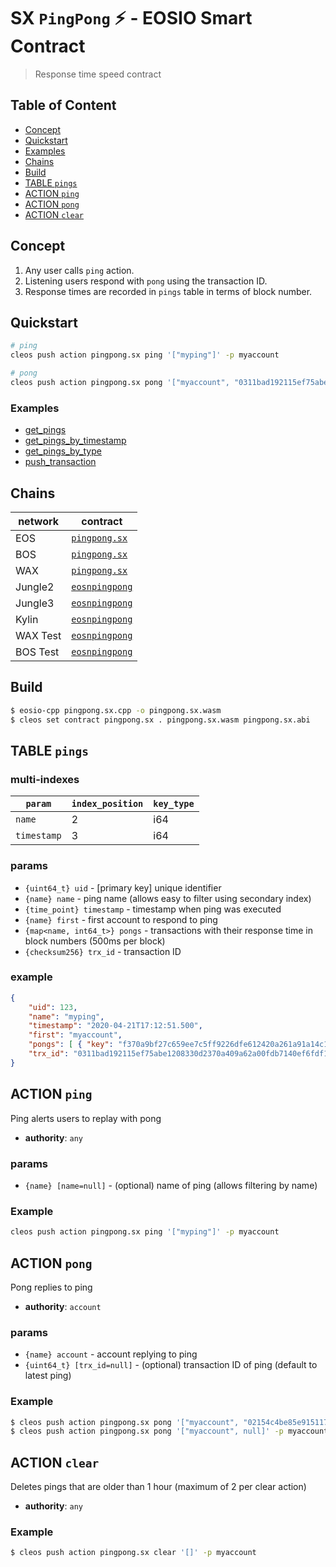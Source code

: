 # SX `PingPong` ⚡️ - EOSIO Smart Contract

> Response time speed contract

## Table of Content

- [Concept](#concept)
- [Quickstart](#quickstart)
- [Examples](#examples)
- [Chains](#chains)
- [Build](#build)
- [TABLE `pings`](#table-ping)
- [ACTION `ping`](#action-ping)
- [ACTION `pong`](#action-pong)
- [ACTION `clear`](#action-clear)

## Concept

1. Any user calls `ping` action.
2. Listening users respond with `pong` using the transaction ID.
3. Response times are recorded in `pings` table in terms of block number.

## Quickstart

```bash
# ping
cleos push action pingpong.sx ping '["myping"]' -p myaccount

# pong
cleos push action pingpong.sx pong '["myaccount", "0311bad192115ef75abe1208330d2370a409a62a00fdb7140ef6fdf15931ef76"]' -p myaccount
```

### Examples

- [get_pings](/examples/get_pings.js)
- [get_pings_by_timestamp](/examples/get_pings_by_timestamp.js)
- [get_pings_by_type](/examples/get_pings_by_type.js)
- [push_transaction](/examples/push_transaction.js)

## Chains

| **network** | **contract**     |
|-------------|--------------|
| EOS         | [`pingpong.sx`](https://bloks.io/account/pingpong.sx)
| BOS         | [`pingpong.sx`](https://bos.bloks.io/account/pingpong.sx)
| WAX         | [`pingpong.sx`](https://wax.bloks.io/account/pingpong.sx)
| Jungle2     | [`eosnpingpong`](https://jungle.bloks.io/account/eosnpingpong)
| Jungle3     | [`eosnpingpong`](https://jungle3.bloks.io/account/eosnpingpong)
| Kylin       | [`eosnpingpong`](https://kylin.bloks.io/account/eosnpingpong)
| WAX Test    | [`eosnpingpong`](https://wax-test.bloks.io/account/eosnpingpong)
| BOS Test    | [`eosnpingpong`](https://bos-test.bloks.io/account/eosnpingpong)

## Build

```bash
$ eosio-cpp pingpong.sx.cpp -o pingpong.sx.wasm
$ cleos set contract pingpong.sx . pingpong.sx.wasm pingpong.sx.abi
```

## TABLE `pings`

### multi-indexes

| `param`        | `index_position` | `key_type` |
|----------------|------------------|------------|
| `name` 		 | 2                | i64        |
| `timestamp`    | 3                | i64        |

### params

- `{uint64_t} uid` - [primary key] unique identifier
- `{name} name` - ping name (allows easy to filter using secondary index)
- `{time_point} timestamp` - timestamp when ping was executed
- `{name} first` - first account to respond to ping
- `{map<name, int64_t>} pongs` - transactions with their response time in block numbers (500ms per block)
- `{checksum256} trx_id` - transaction ID

### example

```json
{
    "uid": 123,
    "name": "myping",
    "timestamp": "2020-04-21T17:12:51.500",
    "first": "myaccount",
    "pongs": [ { "key": "f370a9bf27c659ee7c5ff9226dfe612420a261a91a14c15c244d067077fbea24", "value": 3 } ]	,
    "trx_id": "0311bad192115ef75abe1208330d2370a409a62a00fdb7140ef6fdf15931ef76"
}
```

## ACTION `ping`

Ping alerts users to replay with pong

- **authority**: `any`

### params

- `{name} [name=null]` - (optional) name of ping (allows filtering by name)

### Example

```bash
cleos push action pingpong.sx ping '["myping"]' -p myaccount
```

## ACTION `pong`

Pong replies to ping

- **authority**: `account`

### params

- `{name} account` - account replying to ping
- `{uint64_t} [trx_id=null]` - (optional) transaction ID of ping (default to latest ping)

### Example

```bash
$ cleos push action pingpong.sx pong '["myaccount", "02154c4be85e915117b3170782a7d30c41ec9772b8518d5608089fbcbc86c491"]' -p myaccount
$ cleos push action pingpong.sx pong '["myaccount", null]' -p myaccount
```

## ACTION `clear`

Deletes pings that are older than 1 hour (maximum of 2 per clear action)

- **authority**: `any`

### Example

```bash
$ cleos push action pingpong.sx clear '[]' -p myaccount
```
